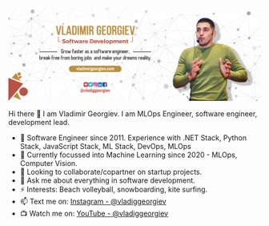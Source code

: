 ![Vladimir Georgiev](https://github.com/VladiGGeorgiev/vladiggeorgiev/blob/master/fb%20cover.jpg)

Hi there 👋 I am Vladimir Georgiev. I am MLOps Engineer, software engineer, development lead.

- 🔭 Software Engineer since 2011. Experience with .NET Stack, Python Stack, JavaScript Stack, ML Stack, DevOps, MLOps
- 🌱 Currently focussed into Machine Learning since 2020 - MLOps, Computer Vision.
- 👯 Looking to collaborate/copartner on startup projects.
- 💬 Ask me about everything in software development.
- ⚡ Interests: Beach volleyball, snowboarding, kite surfing.
- 📫 Text me on: [Instagram - @vladiggeorgiev](https://instagram.com/vladiggeorgiev)
- 📺 Watch me on: [YouTube - @vladiggeorgiev](https://youtube.com/vladiggeorgiev)

